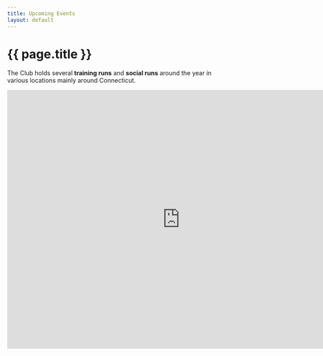 ```yaml
---
title: Upcoming Events
layout: default
---
```


# {{ page.title }}

The Club holds several **training runs** and **social runs** around the year in various locations mainly around Connecticut.

<iframe style="border-width: 0;" src="https://www.google.com/calendar/embed?title=Shenipsit%20Striders%20Events&amp;showTitle=0&amp;mode=AGENDA&amp;height=600&amp;wkst=2&amp;bgcolor=%23FFFFFF&amp;src=smi0cl5vgovhjimvko96vcesn8%40group.calendar.google.com&amp;color=%23125A12&amp;ctz=America%2FNew_York" width="800" height="600" frameborder="0" scrolling="no"></iframe>